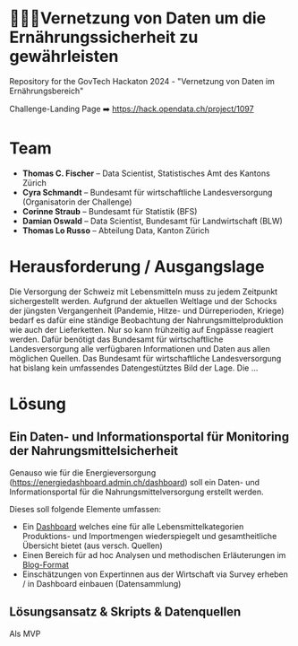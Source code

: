 # 🥛🍞🥗Vernetzung von Daten um die Ernährungssicherheit zu gewährleisten

Repository for the GovTech Hackaton 2024 - "Vernetzung von Daten im Ernährungsbereich"

Challenge-Landing Page ➡️ https://hack.opendata.ch/project/1097

# Team
- **Thomas C. Fischer** – Data Scientist, Statistisches Amt des Kantons Zürich 
- **Cyra Schmandt** – Bundesamt für wirtschaftliche Landesversorgung (Organisatorin der Challenge)
- **Corinne Straub** – Bundesamt für Statistik (BFS)
- **Damian Oswald** – Data Scientist, Bundesamt für Landwirtschaft (BLW)
- **Thomas Lo Russo** – Abteilung Data, Kanton Zürich

# Herausforderung / Ausgangslage
Die Versorgung der Schweiz mit Lebensmitteln muss zu jedem Zeitpunkt sichergestellt werden. Aufgrund der aktuellen Weltlage und der Schocks der jüngsten Vergangenheit (Pandemie, Hitze- und Dürreperioden, Kriege) bedarf es dafür eine ständige Beobachtung der Nahrungsmittelproduktion wie auch der Lieferketten. Nur so kann frühzeitig auf Engpässe reagiert werden. Dafür benötigt das Bundesamt für wirtschaftliche Landesversorgung alle verfügbaren Informationen und Daten aus allen möglichen Quellen. Das Bundesamt für wirtschaftliche Landesversorgung hat bislang kein umfassendes Datengestütztes Bild der Lage. Die ... 

# Lösung

## Ein Daten- und Informationsportal für Monitoring der Nahrungsmittelsicherheit

Genauso wie für die Energieversorgung (https://energiedashboard.admin.ch/dashboard) soll ein Daten- und Informationsportal für die Nahrungsmittelversorgung erstellt werden. 

Dieses soll folgende Elemente umfassen: 

- Ein [Dashboard](https://thomas-caspar-fischer.github.io/hackaton24_17_foodsupply/dashboard.html) welches eine für alle Lebensmittelkategorien Produktions- und Importmengen wiederspiegelt und gesamtheitliche Übersicht bietet (aus versch. Quellen)
- Einen Bereich für ad hoc Analysen und methodischen Erläuterungen im [Blog-Format](https://thomas-caspar-fischer.github.io/hackaton24_17_foodsupply/blog.html)
- Einschätzungen von Expertinnen aus der Wirtschaft via Survey erheben / in Dashboard einbauen (Datensammlung)

## Lösungsansatz & Skripts & Datenquellen
Als MVP 
